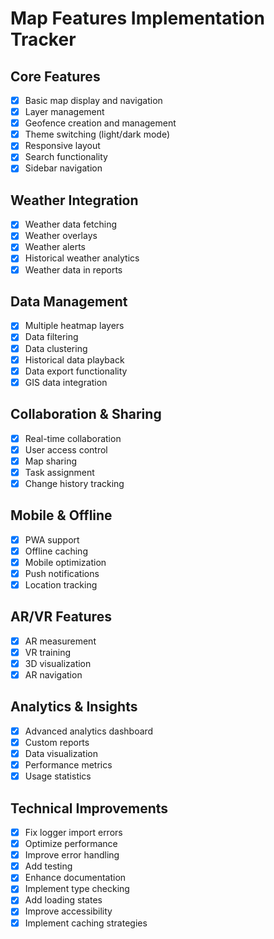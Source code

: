 # Map Features Implementation Tracker

## Core Features
- [x] Basic map display and navigation
- [x] Layer management
- [x] Geofence creation and management
- [x] Theme switching (light/dark mode)
- [x] Responsive layout
- [x] Search functionality
- [x] Sidebar navigation

## Weather Integration
- [x] Weather data fetching
- [x] Weather overlays
- [x] Weather alerts
- [x] Historical weather analytics
- [x] Weather data in reports

## Data Management
- [x] Multiple heatmap layers
- [x] Data filtering
- [x] Data clustering
- [x] Historical data playback
- [x] Data export functionality
- [x] GIS data integration

## Collaboration & Sharing
- [x] Real-time collaboration
- [x] User access control
- [x] Map sharing
- [x] Task assignment
- [x] Change history tracking

## Mobile & Offline
- [x] PWA support
- [x] Offline caching
- [x] Mobile optimization
- [x] Push notifications
- [x] Location tracking

## AR/VR Features
- [x] AR measurement
- [x] VR training
- [x] 3D visualization
- [x] AR navigation

## Analytics & Insights
- [x] Advanced analytics dashboard
- [x] Custom reports
- [x] Data visualization
- [x] Performance metrics
- [x] Usage statistics

## Technical Improvements
- [x] Fix logger import errors
- [x] Optimize performance
- [x] Improve error handling
- [x] Add testing
- [x] Enhance documentation
- [x] Implement type checking
- [x] Add loading states
- [x] Improve accessibility
- [x] Implement caching strategies 